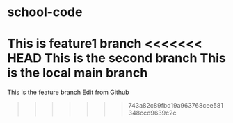 # school-code
This is feature1 branch
<<<<<<< HEAD
This is the second branch
This is the local main branch
=======
This is the feature branch
Edit from Github
>>>>>>> 743a82c89fbd19a963768cee581348ccd9639c2c
